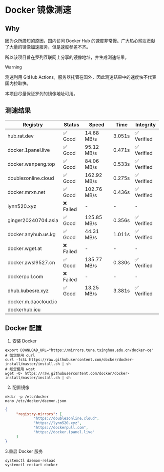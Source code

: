 # Docker 镜像测速

## Why

因为众所周知的原因，国内访问 Docker Hub 的速度非常慢。广大热心网友贡献了大量的镜像加速服务，但是速度参差不齐。


所以该项目旨在罗列互联网上分享的镜像地址，并生成测速结果。

> [!WARNING]
> 测速利用 GitHub Actions，服务器托管在国外，因此测速结果中的速度快不代表国内拉取快。
>

本项目尽量保证罗列的镜像地址可用。

## 测速结果

| Registry | Status | Speed | Time | Integrity |
|----------|--------|-------|------|-----------|
| hub.rat.dev | ✅ Good | 14.68 MB/s | 3.051s | ✅ Verified |
| docker.1panel.live | ✅ Good | 95.12 MB/s | 0.471s | ✅ Verified |
| docker.wanpeng.top | ✅ Good | 84.06 MB/s | 0.533s | ✅ Verified |
| doublezonline.cloud | ✅ Good | 162.92 MB/s | 0.275s | ✅ Verified |
| docker.mrxn.net | ✅ Good | 102.76 MB/s | 0.436s | ✅ Verified |
| lynn520.xyz | ❌ Failed | - | - | - |
| ginger20240704.asia | ✅ Good | 125.85 MB/s | 0.356s | ✅ Verified |
| docker.anyhub.us.kg | ✅ Good | 44.31 MB/s | 1.011s | ✅ Verified |
| docker.wget.at | ❌ Failed | - | - | - |
| docker.awsl9527.cn | ✅ Good | 135.77 MB/s | 0.330s | ✅ Verified |
| dockerpull.com | ❌ Failed | - | - | - |
| dhub.kubesre.xyz | ✅ Good | 13.25 MB/s | 3.381s | ✅ Verified |
| docker.m.daocloud.io|  |  |  |  |
| dockerhub.icu|  |  |  |  |

## Docker 配置

1. 安装 Docker
```shell
export DOWNLOAD_URL="https://mirrors.tuna.tsinghua.edu.cn/docker-ce"
# 如您使用 curl
curl -fsSL https://raw.githubusercontent.com/docker/docker-install/master/install.sh | sh
# 如您使用 wget
wget -O- https://raw.githubusercontent.com/docker/docker-install/master/install.sh | sh
```

2. 配置镜像

```shell
mkdir -p /etc/docker
nano /etc/docker/daemon.json
```

```json
{
     "registry-mirrors": [
             "https://doublezonline.cloud",
             "https://lynn520.xyz",
             "https://dockerpull.com",
             "https://docker.1panel.live"
     ]
}
```

 3.重启 Docker 服务
```shell
systemctl daemon-reload
systemctl restart docker
```
